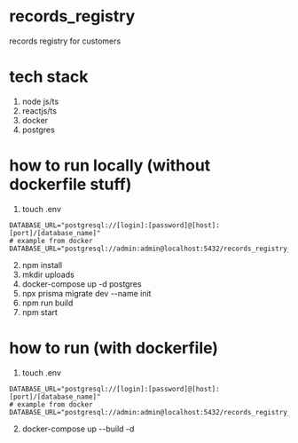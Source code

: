 # records_registry
records registry for customers

# tech stack
1. node js/ts
2. reactjs/ts
3. docker
4. postgres

# how to run locally (without dockerfile stuff)
1. touch .env
  ```
  DATABASE_URL="postgresql://[login]:[password]@[host]:[port]/[database_name]"
  # example from docker
  DATABASE_URL="postgresql://admin:admin@localhost:5432/records_registry_db"
```
2. npm install
3. mkdir uploads
4. docker-compose up -d postgres
5. npx prisma migrate dev --name init
6. npm run build
7. npm start

# how to run (with dockerfile)
1. touch .env
  ```
  DATABASE_URL="postgresql://[login]:[password]@[host]:[port]/[database_name]"
  # example from docker
  DATABASE_URL="postgresql://admin:admin@localhost:5432/records_registry_db"
```
2. docker-compose up --build -d 
   
